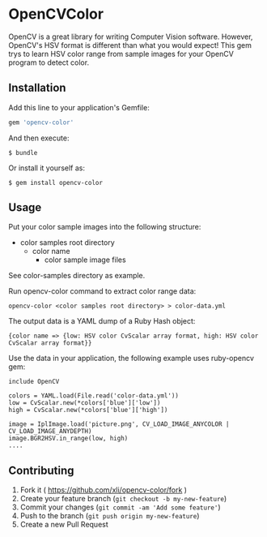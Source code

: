 # OpenCVColor

OpenCV is a great library for writing Computer Vision software. However, OpenCV's HSV format is different than what you would expect! This gem trys to learn HSV color range from sample images for your OpenCV program to detect color.

## Installation

Add this line to your application's Gemfile:

```ruby
gem 'opencv-color'
```

And then execute:

    $ bundle

Or install it yourself as:

    $ gem install opencv-color

## Usage

Put your color sample images into the following structure:

* color samples root directory
  * color name
    * color sample image files

See color-samples directory as example.

Run opencv-color command to extract color range data:

    opencv-color <color samples root directory> > color-data.yml

The output data is a YAML dump of a Ruby Hash object:

    {color name => {low: HSV color CvScalar array format, high: HSV color CvScalar array format}}

Use the data in your application, the following example uses ruby-opencv gem:

    include OpenCV

    colors = YAML.load(File.read('color-data.yml'))
    low = CvScalar.new(*colors['blue']['low'])
    high = CvScalar.new(*colors['blue']['high'])

    image = IplImage.load('picture.png', CV_LOAD_IMAGE_ANYCOLOR | CV_LOAD_IMAGE_ANYDEPTH)
    image.BGR2HSV.in_range(low, high)
    ....

## Contributing

1. Fork it ( https://github.com/xli/opencv-color/fork )
2. Create your feature branch (`git checkout -b my-new-feature`)
3. Commit your changes (`git commit -am 'Add some feature'`)
4. Push to the branch (`git push origin my-new-feature`)
5. Create a new Pull Request
